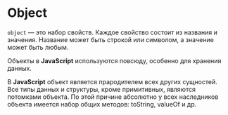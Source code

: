 # **Object**

`object` — это набор свойств. Каждое свойство состоит из названия и значения. Название может быть строкой или символом, а значение может быть любым.

Объекты в **JavaScript** используются повсюду, особенно для хранения данных.

В **JavaScript** объект является прародителем всех других сущностей. Все типы данных и структуры, кроме примитивных, являются потомками объекта. По этой причине абсолютно у всех наследников объекта имеется набор общих методов: toString, valueOf и др.
